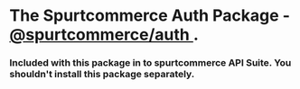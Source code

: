 # The Spurtcommerce Auth Package - <a href="https://www.npmjs.com/package/@spurtcommerce/auth"> @spurtcommerce/auth </a> . 

### Included with this package in to spurtcommerce API Suite. You shouldn't install this package separately.